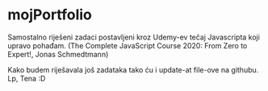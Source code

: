 # mojPortfolio

Samostalno riješeni zadaci postavljeni kroz Udemy-ev tečaj Javascripta koji upravo pohađam. 
(The Complete JavaScript Course 2020: From Zero to Expert!, Jonas Schmedtmann)

Kako budem riješavala još zadataka tako ću i update-at file-ove na githubu.
Lp, Tena :D
